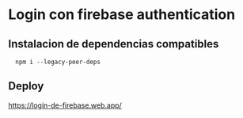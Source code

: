 # Login con firebase authentication

## Instalacion de dependencias compatibles
```
  npm i --legacy-peer-deps
```
## Deploy

https://login-de-firebase.web.app/
